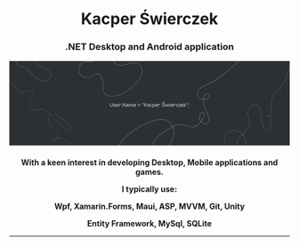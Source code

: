 <h1 align="center">Kacper Świerczek</h1>
<h3 align="center"> .NET Desktop and Android application</h3>

![.NET Desktop and Mobile application](https://github.com/WebSpruce/WebSpruce/blob/main/github_background.png)

<h4 align="center" color="#99aab5">With a keen interest in developing Desktop, Mobile applications and games.
<br>
<p>I typically use:</p>
<p>Wpf, Xamarin.Forms, Maui, ASP, MVVM, Git, Unity</p>
<p>Entity Framework, MySql, SQLite</p>
<hr>
